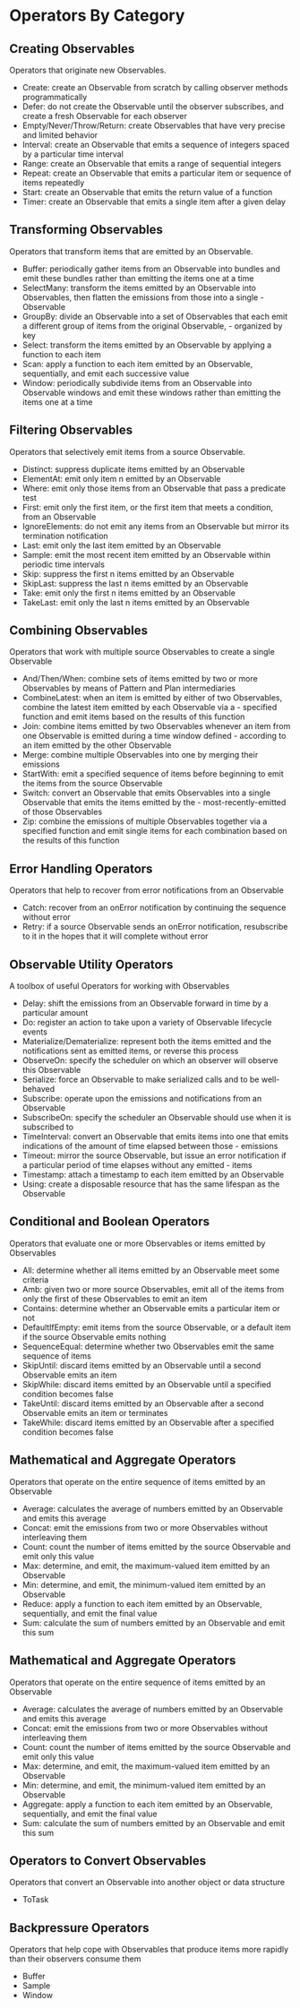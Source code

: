 # Operators By Category

## Creating Observables

Operators that originate new Observables.

- Create: create an Observable from scratch by calling observer methods programmatically
- Defer: do not create the Observable until the observer subscribes, and create a fresh Observable for each observer
- Empty/Never/Throw/Return: create Observables that have very precise and limited behavior
- Interval: create an Observable that emits a sequence of integers spaced by a particular time interval
- Range: create an Observable that emits a range of sequential integers
- Repeat: create an Observable that emits a particular item or sequence of items repeatedly
- Start: create an Observable that emits the return value of a function
- Timer: create an Observable that emits a single item after a given delay


## Transforming Observables

Operators that transform items that are emitted by an Observable.

- Buffer: periodically gather items from an Observable into bundles and emit these bundles rather than emitting the items one at a time
- SelectMany: transform the items emitted by an Observable into Observables, then flatten the emissions from those into a single - Observable
- GroupBy: divide an Observable into a set of Observables that each emit a different group of items from the original Observable, - organized by key
- Select: transform the items emitted by an Observable by applying a function to each item
- Scan: apply a function to each item emitted by an Observable, sequentially, and emit each successive value
- Window: periodically subdivide items from an Observable into Observable windows and emit these windows rather than emitting the items one at a time


## Filtering Observables

Operators that selectively emit items from a source Observable.

- Distinct: suppress duplicate items emitted by an Observable
- ElementAt: emit only item n emitted by an Observable
- Where: emit only those items from an Observable that pass a predicate test
- First: emit only the first item, or the first item that meets a condition, from an Observable
- IgnoreElements: do not emit any items from an Observable but mirror its termination notification
- Last: emit only the last item emitted by an Observable
- Sample: emit the most recent item emitted by an Observable within periodic time intervals
- Skip: suppress the first n items emitted by an Observable
- SkipLast: suppress the last n items emitted by an Observable
- Take: emit only the first n items emitted by an Observable
- TakeLast: emit only the last n items emitted by an Observable


## Combining Observables

Operators that work with multiple source Observables to create a single Observable

- And/Then/When: combine sets of items emitted by two or more Observables by means of Pattern and Plan intermediaries
- CombineLatest: when an item is emitted by either of two Observables, combine the latest item emitted by each Observable via a - specified function and emit items based on the results of this function
- Join: combine items emitted by two Observables whenever an item from one Observable is emitted during a time window defined - according to an item emitted by the other Observable
- Merge: combine multiple Observables into one by merging their emissions
- StartWith: emit a specified sequence of items before beginning to emit the items from the source Observable
- Switch: convert an Observable that emits Observables into a single Observable that emits the items emitted by the - most-recently-emitted of those Observables
- Zip: combine the emissions of multiple Observables together via a specified function and emit single items for each combination based on the results of this function


## Error Handling Operators

Operators that help to recover from error notifications from an Observable

- Catch: recover from an onError notification by continuing the sequence without error
- Retry: if a source Observable sends an onError notification, resubscribe to it in the hopes that it will complete without error


## Observable Utility Operators

A toolbox of useful Operators for working with Observables

- Delay: shift the emissions from an Observable forward in time by a particular amount
- Do: register an action to take upon a variety of Observable lifecycle events
- Materialize/Dematerialize: represent both the items emitted and the notifications sent as emitted items, or reverse this process
- ObserveOn: specify the scheduler on which an observer will observe this Observable
- Serialize: force an Observable to make serialized calls and to be well-behaved
- Subscribe: operate upon the emissions and notifications from an Observable
- SubscribeOn: specify the scheduler an Observable should use when it is subscribed to
- TimeInterval: convert an Observable that emits items into one that emits indications of the amount of time elapsed between those - emissions
- Timeout: mirror the source Observable, but issue an error notification if a particular period of time elapses without any emitted - items
- Timestamp: attach a timestamp to each item emitted by an Observable
- Using: create a disposable resource that has the same lifespan as the Observable


## Conditional and Boolean Operators

Operators that evaluate one or more Observables or items emitted by Observables

- All: determine whether all items emitted by an Observable meet some criteria
- Amb: given two or more source Observables, emit all of the items from only the first of these Observables to emit an item
- Contains: determine whether an Observable emits a particular item or not
- DefaultIfEmpty: emit items from the source Observable, or a default item if the source Observable emits nothing
- SequenceEqual: determine whether two Observables emit the same sequence of items
- SkipUntil: discard items emitted by an Observable until a second Observable emits an item
- SkipWhile: discard items emitted by an Observable until a specified condition becomes false
- TakeUntil: discard items emitted by an Observable after a second Observable emits an item or terminates
- TakeWhile: discard items emitted by an Observable after a specified condition becomes false


## Mathematical and Aggregate Operators

Operators that operate on the entire sequence of items emitted by an Observable

- Average: calculates the average of numbers emitted by an Observable and emits this average
- Concat: emit the emissions from two or more Observables without interleaving them
- Count: count the number of items emitted by the source Observable and emit only this value
- Max: determine, and emit, the maximum-valued item emitted by an Observable
- Min: determine, and emit, the minimum-valued item emitted by an Observable
- Reduce: apply a function to each item emitted by an Observable, sequentially, and emit the final value
- Sum: calculate the sum of numbers emitted by an Observable and emit this sum


## Mathematical and Aggregate Operators

Operators that operate on the entire sequence of items emitted by an Observable

- Average: calculates the average of numbers emitted by an Observable and emits this average
- Concat: emit the emissions from two or more Observables without interleaving them
- Count: count the number of items emitted by the source Observable and emit only this value
- Max: determine, and emit, the maximum-valued item emitted by an Observable
- Min: determine, and emit, the minimum-valued item emitted by an Observable
- Aggregate: apply a function to each item emitted by an Observable, sequentially, and emit the final value
- Sum: calculate the sum of numbers emitted by an Observable and emit this sum


## Operators to Convert Observables

Operators that convert an Observable into another object or data structure

- ToTask


## Backpressure Operators

Operators that help cope with Observables that produce items more rapidly than their observers consume them

- Buffer
- Sample
- Window